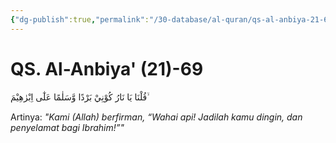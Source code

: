 ```yaml
---
{"dg-publish":true,"permalink":"/30-database/al-quran/qs-al-anbiya-21-69/"}
---
```



# QS. Al-Anbiya' (21)-69
قُلْنَا يَا نَارُ كُوْنِيْ بَرْدًا وَّسَلٰمًا عَلٰٓى اِبْرٰهِيْمَ ۙ

Artinya: *"Kami (Allah) berfirman, “Wahai api! Jadilah kamu dingin, dan penyelamat bagi Ibrahim!”"*
